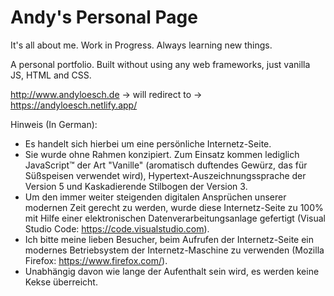# Andy's Personal Page
It's all about me.
Work in Progress.
Always learning new things.

A personal portfolio.
Built without using any web frameworks, just vanilla JS, HTML and CSS.

http://www.andyloesch.de -> will redirect to -> https://andyloesch.netlify.app/

Hinweis (In German):

- Es handelt sich hierbei um eine persönliche Internetz-Seite.
- Sie wurde ohne Rahmen konzipiert. Zum Einsatz kommen lediglich JavaScript™ der Art "Vanille" (aromatisch duftendes Gewürz, das für Süßspeisen verwendet wird), Hypertext-Auszeichnungssprache der Version 5 und Kaskadierende Stilbogen der Version 3.
- Um den immer weiter steigenden digitalen Ansprüchen unserer modernen Zeit gerecht zu werden, wurde diese Internetz-Seite zu 100% mit Hilfe einer elektronischen Datenverarbeitungsanlage gefertigt (Visual Studio Code: https://code.visualstudio.com).
- Ich bitte meine lieben Besucher, beim Aufrufen der Internetz-Seite ein modernes Betriebsystem der Internetz-Maschine zu verwenden (Mozilla Firefox: https://www.firefox.com/).
- Unabhängig davon wie lange der Aufenthalt sein wird, es werden keine Kekse überreicht.
